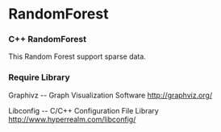 RandomForest
============

### C++ RandomForest

This Random Forest support sparse data.

### Require Library
Graphivz -- Graph Visualization Software
http://graphviz.org/

Libconfig -- C/C++ Configuration File Library
http://www.hyperrealm.com/libconfig/

